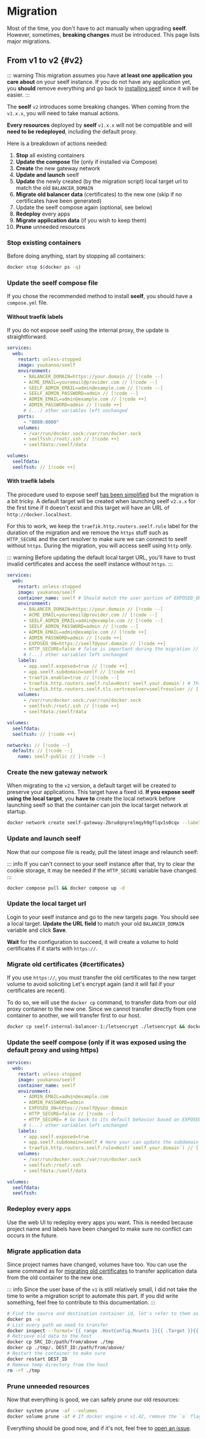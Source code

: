 # Migration

Most of the time, you don't have to act manually when upgrading **seelf**. However, sometimes, **breaking changes** must be introduced. This page lists major migrations.

## From v1 to v2 {#v2}

::: warning
This migration assumes you have **at least one application you care about** on your seelf instance. If you do not have any application yet, you **should** remove everything and go back to [installing seelf](/guide/installation) since it will be easier.
:::

The **seelf** `v2` introduces some breaking changes. When coming from the `v1.x.x`, you will need to take manual actions.

**Every resources** deployed by **seelf** `v1.x.x` will not be compatible and will **need to be redeployed**, including the default proxy.

Here is a breakdown of actions needed:

1. **Stop** all existing containers
1. **Update the compose** file (only if installed via Compose)
1. **Create** the new gateway network
1. **Update and launch** seelf
1. **Update** the newly created (by the migration script) local target url to match the old `BALANCER_DOMAIN`
1. **Migrate old balancer data** (certificates) to the new one (skip if no certificates have been generated)
1. Update the seelf compose again (optional, see below)
1. **Redeploy** every apps
1. **Migrate application data** (if you wish to keep them)
1. **Prune** unneeded resources

### Stop existing containers

Before doing anything, start by stopping all containers:

```sh
docker stop $(docker ps -q)
```

### Update the seelf compose file

If you chose the recommended method to install **seelf**, you should have a `compose.yml` file.

#### Without traefik labels

If you do not expose seelf using the internal proxy, the update is straightforward.

```yml
services:
  web:
    restart: unless-stopped
    image: yuukanoo/seelf
    environment:
      - BALANCER_DOMAIN=https://your.domain // [!code --]
      - ACME_EMAIL=youremail@provider.com // [!code --]
      - SEELF_ADMIN_EMAIL=admin@example.com // [!code --]
      - SEELF_ADMIN_PASSWORD=admin // [!code --]
      - ADMIN_EMAIL=admin@example.com // [!code ++]
      - ADMIN_PASSWORD=admin // [!code ++]
      # (...) other variables left unchanged
    ports:
      - "8080:8080"
    volumes:
      - /var/run/docker.sock:/var/run/docker.sock
      - seelfssh:/root/.ssh // [!code ++]
      - seelfdata:/seelf/data

volumes:
  seelfdata:
  seelfssh: // [!code ++]
```

#### With traefik labels

The procedure used to expose seelf [has been simplified](/guide/installation#exposing-seelf) but the migration is a bit tricky. A default target will be created when launching seelf `v2.x.x` for the first time if it doesn't exist and this target will have an URL of `http://docker.localhost`.

For this to work, we keep the `traefik.http.routers.seelf.rule` label for the duration of the migration and we remove the `https` stuff such as `HTTP_SECURE` and the cert resolver to make sure we can connect to seelf without `https`. During the migration, you will access seelf using `http` only.

::: warning
Before updating the default local target URL, you'll have to trust invalid certificates and access the seelf instance without `https`.
:::

```yml
services:
  web:
    restart: unless-stopped
    image: yuukanoo/seelf
    container_name: seelf # Should match the user portion of EXPOSED_ON when exposing seelf using a local target // [!code ++]
    environment:
      - BALANCER_DOMAIN=https://your.domain // [!code --]
      - ACME_EMAIL=youremail@provider.com // [!code --]
      - SEELF_ADMIN_EMAIL=admin@example.com // [!code --]
      - SEELF_ADMIN_PASSWORD=admin // [!code --]
      - ADMIN_EMAIL=admin@example.com // [!code ++]
      - ADMIN_PASSWORD=admin // [!code ++]
      - EXPOSED_ON=https://seelf@your.domain // [!code ++]
      - HTTP_SECURE=false # false is important during the migration // [!code ++]
      # (...) other variables left unchanged
    labels:
      - app.seelf.exposed=true // [!code ++]
      - app.seelf.subdomain=seelf // [!code ++]
      - traefik.enable=true // [!code --]
      - traefik.http.routers.seelf.rule=Host(`seelf.your.domain`) # This line can be removed AFTER the migration
      - traefik.http.routers.seelf.tls.certresolver=seelfresolver // [!code --] # Not needed anymore and we need to access seelf without certificates during the migration process
    volumes:
      - /var/run/docker.sock:/var/run/docker.sock
      - seelfssh:/root/.ssh // [!code ++]
      - seelfdata:/seelf/data

volumes:
  seelfdata:
  seelfssh: // [!code ++]

networks: // [!code --]
  default: // [!code --]
    name: seelf-public // [!code --]
```

### Create the new gateway network

When migrating to the `v2` version, a default target will be created to preserve your applications. This target have a fixed id. **If you expose seelf using the local target**, you **have to** create the local network before launching seelf so that the container can join the local target network at startup.

```sh
docker network create seelf-gateway-2brudqnyrelmqyh9gflqv1s0cqv --label com.docker.compose.network=default --label com.docker.compose.project=seelf-internal-2brudqnyrelmqyh9gflqv1s0cqv --label app.seelf.target=2bRUdQnyRELMqyh9gFLQV1s0cqv
```

### Update and launch seelf

Now that our compose file is ready, pull the latest image and relaunch seelf:

::: info
If you can't connect to your seelf instance after that, try to clear the cookie storage, it may be needed if the `HTTP_SECURE` variable have changed.
:::

```sh
docker compose pull && docker compose up -d
```

### Update the local target url

Login to your seelf instance and go to the new targets page. You should see a local target. **Update the URL field** to match your old `BALANCER_DOMAIN` variable and click **Save**.

**Wait** for the configuration to succeed, it will create a volume to hold certificates if it starts with `https://`.

### Migrate old certificates {#certificates}

If you use `https://`, you must transfer the old certificates to the new target volume to avoid soliciting Let's encrypt again (and it will fail if your certificates are recent).

To do so, we will use the `docker cp` command, to transfer data from our old proxy container to the new one. Since we cannot transfer directly from one container to another, we will transfer first to our host.

```sh
docker cp seelf-internal-balancer-1:/letsencrypt ./letsencrypt && docker cp ./letsencrypt/. seelf-internal-2brudqnyrelmqyh9gflqv1s0cqv-proxy-1:/letsencrypt/ && rm -rf ./letsencrypt/ && docker restart seelf-internal-2brudqnyrelmqyh9gflqv1s0cqv-proxy-1
```

### Update the seelf compose (only if it was exposed using the default proxy and using https)

```yml
services:
  web:
    restart: unless-stopped
    image: yuukanoo/seelf
    container_name: seelf
    environment:
      - ADMIN_EMAIL=admin@example.com
      - ADMIN_PASSWORD=admin
      - EXPOSED_ON=https://seelf@your.domain
      - HTTP_SECURE=false // [!code --]
      - HTTP_SECURE= # Go back to its default behavior based on EXPOSED_ON scheme // [!code ++]
      # (...) other variables left unchanged
    labels:
      - app.seelf.exposed=true
      - app.seelf.subdomain=seelf # Here your can update the subdomain used by seelf if you wish
      - traefik.http.routers.seelf.rule=Host(`seelf.your.domain`) // [!code --]
    volumes:
      - /var/run/docker.sock:/var/run/docker.sock
      - seelfssh:/root/.ssh
      - seelfdata:/seelf/data

volumes:
  seelfdata:
  seelfssh:
```

### Redeploy every apps

Use the web UI to redeploy every apps you want. This is needed because project name and labels have been changed to make sure no conflict can occurs in the future.

### Migrate application data

Since project names have changed, volumes have too. You can use the same command as for [migrating old certificates](#certificates) to transfer application data from the old container to the new one.

::: info
Since the user base of the `v1` is still relatively small, I did not take the time to write a migration script to automate this part. If you did write something, feel free to contribute to this documentation.
:::

```sh
# Find the source and destination container id, let's refer to them as SRC_ID and DEST_ID
docker ps -a
# List every path we need to transfer
docker inspect --format='{{ range .HostConfig.Mounts }}{{ .Target }}{{ end }}'  SRC_ID
# Retrieve old data to the host
docker cp SRC_ID:/path/from/above ./tmp
docker cp ./tmp/. DEST_ID:/path/from/above/
# Restart the container to make sure
docker restart DEST_ID
# Remove temp directory from the host
rm -rf ./tmp
```

### Prune unneeded resources

Now that everything is good, we can safely prune our old resources:

```sh
docker system prune -af --volumes
docker volume prune -af # If docker engine < v1.42, remove the `a` flag
```

Everything should be good now, and if it's not, feel free to [open an issue](https://github.com/YuukanOO/seelf/issues).
